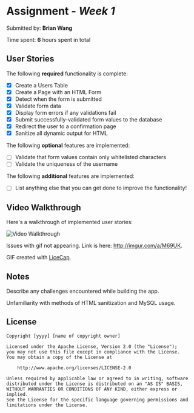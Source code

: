 # Assignment - *Week 1*

Submitted by: **Brian Wang**

Time spent: **6** hours spent in total

## User Stories

The following **required** functionality is complete:
* [x] Create a Users Table
* [x] Create a Page with an HTML Form
* [x] Detect when the form is submitted
* [x] Validate form data
* [x] Display form errors if any validations fail
* [x] Submit successfully-validated form values to the database
* [x] Redirect the user to a confirmation page
* [x] Sanitize all dynamic output for HTML

The following **optional** features are implemented:
* [ ] Validate that form values contain only whitelisted characters
* [ ] Validate the uniqueness of the username

The following **additional** features are implemented:

* [ ] List anything else that you can get done to improve the functionality!

## Video Walkthrough

Here's a walkthrough of implemented user stories:

<img src='http://imgur.com/a/M69UK.gif' title='Video Walkthrough' width='' alt='Video Walkthrough' />

Issues with gif not appearing. Link is here: http://imgur.com/a/M69UK.

GIF created with [LiceCap](http://www.cockos.com/licecap/).

## Notes

Describe any challenges encountered while building the app.

Unfamiliarity with methods of HTML sanitization and MySQL usage.

## License

    Copyright [yyyy] [name of copyright owner]

    Licensed under the Apache License, Version 2.0 (the "License");
    you may not use this file except in compliance with the License.
    You may obtain a copy of the License at

        http://www.apache.org/licenses/LICENSE-2.0

    Unless required by applicable law or agreed to in writing, software
    distributed under the License is distributed on an "AS IS" BASIS,
    WITHOUT WARRANTIES OR CONDITIONS OF ANY KIND, either express or implied.
    See the License for the specific language governing permissions and
    limitations under the License.
